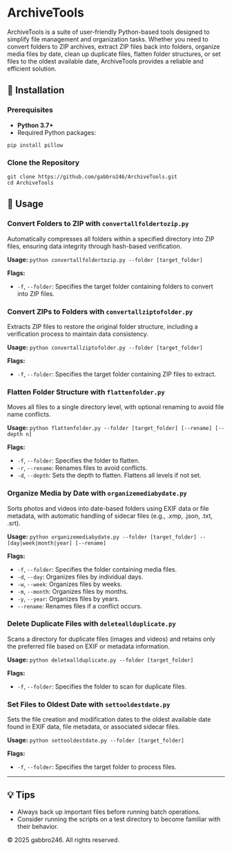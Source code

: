 # ArchiveTools

ArchiveTools is a suite of user-friendly Python-based tools designed to simplify file management and organization tasks. Whether you need to convert folders to ZIP archives, extract ZIP files back into folders, organize media files by date, clean up duplicate files, flatten folder structures, or set files to the oldest available date, ArchiveTools provides a reliable and efficient solution.

## 🚀 Installation
### Prerequisites
- **Python 3.7+**
- Required Python packages:
```
pip install pillow
```

### Clone the Repository
```
git clone https://github.com/gabbro246/ArchiveTools.git
cd ArchiveTools
```

## 📂 Usage

### Convert Folders to ZIP with `convertallfoldertozip.py`
Automatically compresses all folders within a specified directory into ZIP files, ensuring data integrity through hash-based verification.

**Usage:** `python convertallfoldertozip.py --folder [target_folder]`

**Flags:**
- `-f`, `--folder`: Specifies the target folder containing folders to convert into ZIP files.

### Convert ZIPs to Folders with `convertallziptofolder.py`
Extracts ZIP files to restore the original folder structure, including a verification process to maintain data consistency.

**Usage:** `python convertallziptofolder.py --folder [target_folder]`

**Flags:**
- `-f`, `--folder`: Specifies the target folder containing ZIP files to extract.

### Flatten Folder Structure with `flattenfolder.py`
Moves all files to a single directory level, with optional renaming to avoid file name conflicts.

**Usage:** `python flattenfolder.py --folder [target_folder] [--rename] [--depth n]`

**Flags:**
- `-f`, `--folder`: Specifies the folder to flatten.
- `-r`, `--rename`: Renames files to avoid conflicts.
- `-d`, `--depth`: Sets the depth to flatten. Flattens all levels if not set.

### Organize Media by Date with `organizemediabydate.py`
Sorts photos and videos into date-based folders using EXIF data or file metadata, with automatic handling of sidecar files (e.g., .xmp, .json, .txt, .srt).

**Usage:** `python organizemediabydate.py --folder [target_folder] --[day|week|month|year] [--rename]`

**Flags:**
- `-f`, `--folder`: Specifies the folder containing media files.
- `-d`, `--day`: Organizes files by individual days.
- `-w`, `--week`: Organizes files by weeks.
- `-m`, `--month`: Organizes files by months.
- `-y`, `--year`: Organizes files by years.
- `--rename`: Renames files if a conflict occurs.

### Delete Duplicate Files with `deleteallduplicate.py`
Scans a directory for duplicate files (images and videos) and retains only the preferred file based on EXIF or metadata information.

**Usage:** `python deleteallduplicate.py --folder [target_folder]`

**Flags:**
- `-f`, `--folder`: Specifies the folder to scan for duplicate files.

### Set Files to Oldest Date with `settooldestdate.py`
Sets the file creation and modification dates to the oldest available date found in EXIF data, file metadata, or associated sidecar files.

**Usage:** `python settooldestdate.py --folder [target_folder]`

**Flags:**
- `-f`, `--folder`: Specifies the target folder to process files.

---

## 💡 Tips
- Always back up important files before running batch operations.
- Consider running the scripts on a test directory to become familiar with their behavior.

© 2025 gabbro246. All rights reserved.

